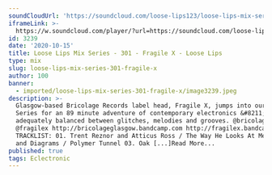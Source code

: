 ```yaml
---
soundCloudUrl: 'https://soundcloud.com/loose-lips123/loose-lips-mix-series-301-fragile-x'
iframeLink: >-
  https://w.soundcloud.com/player/?url=https://soundcloud.com/loose-lips123/loose-lips-mix-series-301-fragile-x&color=00aabb&auto_play=false&hide_related=false&show_comments=true&show_user=true&show_reposts=false
id: 3239
date: '2020-10-15'
title: Loose Lips Mix Series - 301 - Fragile X - Loose Lips
type: mix
slug: loose-lips-mix-series-301-fragile-x
author: 100
banner:
  - imported/loose-lips-mix-series-301-fragile-x/image3239.jpeg
description: >-
  Glasgow-based Bricolage Records label head, Fragile X, jumps into our Mix
  Series for an 89 minute adventure of contemporary electronics &#8211;
  adequately balanced between glitches, melodies and grooves. @bricolage-g5
  @fragilex http://bricolageglasgow.bandcamp.com http://fragilex.bandcamp.com
  TRACKLIST: 01. Trent Reznor and Atticus Ross / The Way He Looks At Me 02. Maps
  and Diagrams / Polymer Tunnel 03. Oak [...]Read More...
published: true
tags: Eclectronic
---
```

